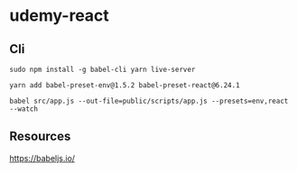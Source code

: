 # udemy-react

## Cli

```
sudo npm install -g babel-cli yarn live-server

yarn add babel-preset-env@1.5.2 babel-preset-react@6.24.1

babel src/app.js --out-file=public/scripts/app.js --presets=env,react --watch
```

## Resources

https://babeljs.io/
